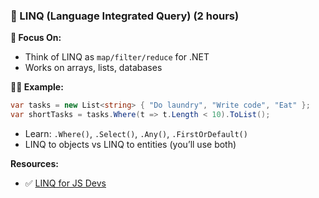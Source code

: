 ### 🔸  LINQ (Language Integrated Query) (2 hours)

**🧠 Focus On:**

- Think of LINQ as `map/filter/reduce` for .NET
- Works on arrays, lists, databases

**👨‍💻 Example:**

```csharp
var tasks = new List<string> { "Do laundry", "Write code", "Eat" };
var shortTasks = tasks.Where(t => t.Length < 10).ToList();
```

- Learn: `.Where()`, `.Select()`, `.Any()`, `.FirstOrDefault()`
- LINQ to objects vs LINQ to entities (you’ll use both)

**Resources:**

- ✅ [LINQ for JS Devs](https://blog.submain.com/linq-for-javascript-developers/)